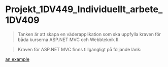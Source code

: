 Projekt_1DV449_Individuellt_arbete_1DV409
=========================================

> Tanken är att skapa en väderapplikation som ska uppfylla kraven för båda kurserna ASP.NET MVC och Webbteknik II. 

> Kraven för ASP.NET MVC finns tillgängligt på följande länk:

[an example](https://github.com/1dv409/kursmaterial/raw/master/Laborationsuppgifter/2-1-individuellt-arbete.pdf "VäderApplikation")
